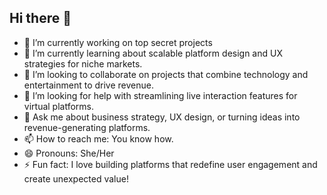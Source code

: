 ## Hi there 👋

- 🔭 I’m currently working on top secret projects
- 🌱 I’m currently learning about scalable platform design and UX strategies for niche markets.
- 👯 I’m looking to collaborate on projects that combine technology and entertainment to drive revenue.
- 🤔 I’m looking for help with streamlining live interaction features for virtual platforms.
- 💬 Ask me about business strategy, UX design, or turning ideas into revenue-generating platforms.
- 📫 How to reach me: You know how.
- 😄 Pronouns: She/Her
- ⚡ Fun fact: I love building platforms that redefine user engagement and create unexpected value!
